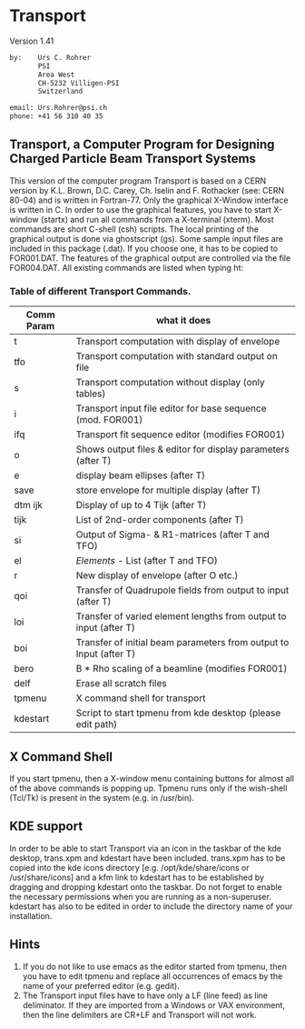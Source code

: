 # Transport

Version 1.41

```bash
by:    Urs C. Rohrer
       PSI
       Area West
       CH-5232 Villigen-PSI
       Switzerland

email: Urs.Rohrer@psi.ch
phone: +41 56 310 40 35
```

## Transport, a Computer Program for Designing Charged Particle Beam Transport Systems

This version of the computer program Transport is based on a CERN version by
K.L. Brown, D.C. Carey, Ch. Iselin and F. Rothacker (see: CERN 80-04) and is
written in Fortran-77. Only the graphical X-Window interface is written in C.
In order to use the graphical features, you have to start X-window (startx)
and run all commands from a X-terminal (xterm). Most commands are short C-shell
(csh) scripts. The local printing of the graphical output is done via ghostscript
(gs). Some sample input files are included in this package (.dat). If you choose
one, it has to be copied to FOR001.DAT. The features of the graphical output are
controlled via the file FOR004.DAT. All existing commands are listed when typing
ht:

### Table of different Transport Commands.

|   Comm  Param   |   what it does                                                       |
| --------------- | -------------------------------------------------------------------- |
|   t             |  Transport computation with display of envelope                      |
|  tfo            |  Transport computation with standard output on file                  |
|   s             |  Transport computation without display (only tables)                 |
|   i             |  Transport input file editor for base sequence (mod. FOR001)         |
|  ifq            |  Transport fit sequence editor (modifies FOR001)                     |
|   o             |  Shows output files & editor for display parameters (after T)        |
|   e             |  display beam ellipses (after T)                                     |
| save            |  store envelope for multiple display (after T)                       |
|  dtm   ijk      |  Display of up to 4 Tijk (after T)                                   |
| tijk            |  List of 2nd-order components (after T)                              |
|   si            |  Output of Sigma- & R1-matrices (after T and TFO)                    |
|   el            |  *Elements* - List (after T and TFO)                                 |
|   r             |  New display of envelope (after O etc.)                              |
|  qoi            |  Transfer of Quadrupole fields from output to input (after T)        |
|  loi            |  Transfer of varied element lengths from output to input (after T)   |
|  boi            |  Transfer of initial beam parameters from output to Input (after T)  |
| bero            |  B * Rho scaling of a beamline (modifies FOR001)                     |
| delf            |  Erase all scratch files                                             |
| tpmenu          |  X command shell for transport                                       |
| kdestart        |  Script to start tpmenu from kde desktop (please edit path)          |

## X Command Shell

If you start tpmenu, then a X-window menu containing buttons for almost all
of the above commands is popping up. Tpmenu runs only if the wish-shell
(Tcl/Tk) is present in the system (e.g. in /usr/bin).

## KDE support

In order to be able to start Transport via an icon in the taskbar of
the kde desktop, trans.xpm and kdestart have been included. trans.xpm has
to be copied into the kde icons directory [e.g. /opt/kde/share/icons or
/usr/share/icons] and a kfm link to kdestart has to be established by
dragging and dropping kdestart onto the taskbar. Do not forget to enable
the necessary permissions when you are running as a non-superuser.
kdestart has also to be edited in order to include the directory name of
your installation.

## Hints

1. If you do not like to use emacs as the editor started from tpmenu, then you have to edit tpmenu and replace all occurrences of emacs by the name of your preferred editor (e.g. gedit).
2. The Transport input files have to have only a LF (line feed) as line deliminator. If they are imported from a Windows or VAX environment, then the line delimiters are CR+LF and Transport will not work.
